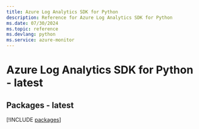 ```yaml
---
title: Azure Log Analytics SDK for Python
description: Reference for Azure Log Analytics SDK for Python
ms.date: 07/30/2024
ms.topic: reference
ms.devlang: python
ms.service: azure-monitor
---
```

# Azure Log Analytics SDK for Python - latest
## Packages - latest
[!INCLUDE [packages](log-analytics-index.md)]